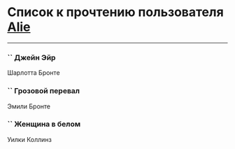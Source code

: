 # Список к прочтению пользователя [Alie](http://vk.com/id283408623)
---

### `` Джейн Эйр
Шарлотта Бронте

### `` Грозовой перевал
Эмили Бронте

### `` Женщина в белом
Уилки Коллинз

